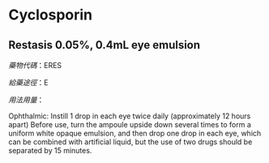 # Cyclosporin

## Restasis 0.05%, 0.4mL eye emulsion

*藥物代碼*：ERES

*給藥途徑*：E

*用法用量*：

Ophthalmic: Instill 1 drop in each eye twice daily (approximately 12 hours apart)
Before use, turn the ampoule upside down several times to form a uniform white opaque emulsion, and then drop one drop in each eye, which can be combined with artificial liquid, but the use of two drugs should be separated by 15 minutes.

